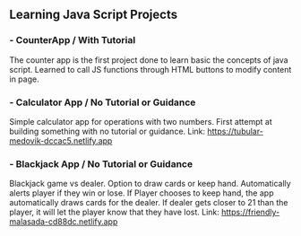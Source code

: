 ## Learning Java Script Projects

### - CounterApp / With Tutorial
The counter app is the first project done to learn basic the concepts of java script.
Learned to call JS functions through HTML buttons to modify content in page.

### - Calculator App / No Tutorial or Guidance
Simple calculator app for operations with two numbers. First attempt at building something with no tutorial or guidance. 
Link: https://tubular-medovik-dccac5.netlify.app

### - Blackjack App / No Tutorial or Guidance
Blackjack game vs dealer. Option to draw cards or keep hand. Automatically alerts player if they win or lose. If Player chooses to keep hand, the app automatically draws cards for the dealer. If dealer gets closer to 21 than the player, it will let the player know that they have lost.
Link: https://friendly-malasada-cd88dc.netlify.app
